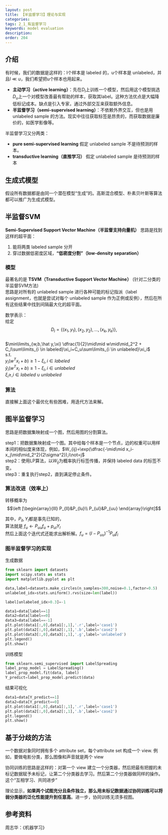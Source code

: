 ```yaml
---
layout: post
title: 【半监督学习】理论与实现
categories:
tags: 2_1_有监督学习
keywords: model evaluation
description:
order: 204
---
```


## 介绍
有时候，我们的数据是这样的：l个样本是 labeled 的，u个样本是 unlabeled，并且$l\ll u$，我们希望把u个样本也用起来。  

- **主动学习（active learning）**：先在$D_l$上训练一个模型，然后用这个模型挑选$D_u$上一个对模型改善最有帮助的样本，获取其label。这种方法优点是大幅降低标记成本。缺点是引入专家，通过外部交互来获取额外信息。
- **半监督学习（semi-supervised learning）**：不依赖外界交互，但也是用 unlabeled sample 的方法。现实中往往获取标签是昂贵的，而获取数据是廉价的，如医学影像等。


半监督学习又分两类：
- **pure semi-supervised learning** 假定 unlabeled sample 不是待预测的样本。
- **transductive learning（直推学习）** 假定 unlabeled sample 是待预测的样本


## 生成式模型
假设所有数据都是由同一个潜在模型“生成”的。高斯混合模型、朴素贝叶斯等算法都可以推广为生成式模型。

## 半监督SVM
**Semi-Supervised Support Vector Machine（半监督支持向量机）** 思路是找到这样的超平面：
1. 能将两类 labeled sample 分开
2. 穿过数据低密度区域，**“低密度分割”（low-density separation）**


### 模型
最著名的是 **TSVM（Transductive Support Vector Machine）** (针对二分类的半监督SVM方法)  
思路是对所有的 unlabeled sample 进行各种可能的标记指派（label assignment，也就是尝试对每个 unlabeled sample 作为正例或反例），然后在所有这些结果中找到间隔最大化的超平面。  

数学表示：  
给定$$D_l=\{ (x_1,y_1),(x_2,y_2),...,(x_k,y_k)\},$$  
$\min\limits_{w,b,\hat y,\xi} \dfrac{1}{2}\mid\mid w\mid\mid_2^2 + C_l\sum\limits_{i \in labeled}\xi_i+C_u\sum\limits_{i \in unlabeled}\xi_i$  
s.t.  
$y_i(w^Tx_i+b)\geq 1-\xi_i,i \in labeled$  
$\hat y_i(w^Tx_i+b)\geq1-\xi_i,i \in unlabeled$  
$\xi_i\geq,i\in labeled \cup unlabeled$  


### 算法
直接解上面这个最优化有些困难，用迭代方法来解。

## 图半监督学习
思路是把数据集映射成一个图，然后用图的分割算法。

step1：把数据集映射成一个图。其中给每个样本是一个节点，边的权重可以用样本间的相似度来体现，例如，$W_{ij}=\exp(\dfrac{-\mid\mid x_i-x_j\mid\mid_2^2}{2\sigma^2}),i\not=j$  
step2：使用LP算法，以$W_{ij}$为概率执行标签传播，并保持 labeled data 的标签不变。  
step3：重复执行step2，直到满足停止条件。

### 算法改进（效率上）
转移概率为$$\left [\begin{array}{lll}
P_{ll}&P_{lu}\\
P_{ul}&P_{uu}
\end{array}\right]$$

其中，$P_{ll},Y_l$都是事先已知的，  
算法就是 $f_u\leftarrow P_{uu}f_u+p_{ul}Y_l$  
然后上面这个迭代式还能求出解析解。$f_u=(I-P_{uu})^{-1}P_{ul}f_l$  

### 图半监督学习的实现
生成数据
```py
from sklearn import datasets
import scipy.stats as stats
import matplotlib.pyplot as plt

data,label=datasets.make_circles(n_samples=300,noise=0.1,factor=0.5)
unlabeled_idx=stats.uniform().rvs(size=len(label))

label[unlabeled_idx>0.3]=-1

data1=data[label==1]
data2=data[label==0]
data3=data[label==-1]
plt.plot(data1[:,0],data1[:,1],'.r',label='case1')
plt.plot(data2[:,0],data2[:,1],'.b',label='case2')
plt.plot(data3[:,0],data3[:,1],'.g',label='unlabeled')
plt.legend()
plt.show()
```
训练模型
```py
from sklearn.semi_supervised import LabelSpreading
label_prop_model = LabelSpreading()
label_prop_model.fit(data, label)
Y_predict=label_prop_model.predict(data)
```
结果可视化
```py
data1=data[Y_predict==1]
data2=data[Y_predict==0]
plt.plot(data1[:,0],data1[:,1],'.r',label='case1')
plt.plot(data2[:,0],data2[:,1],'.b',label='case2')
plt.legend()
plt.show()
```



## 基于分歧的方法
一个数据对象同时拥有多个 attribute set，每个attribute set 构成一个 view. 例如，要做电影分类，那么图像和声音就是两个 view  

协同训练的思路是这样的：对第一个 view 建立一个分类器，然后把最有把握的未标记数据赋予未标记，让第二个分类器去学习。然后第二个分类器做同样的操作。这个“互相学习、共同进步”  

理论显示，**如果两个试图充分且条件独立，那么用未标记数据通过协同训练可以将弱分类器的泛化性能提升到任意高**。进一步，协同训练无须多视图。

## 参考资料

周志华：《机器学习》
